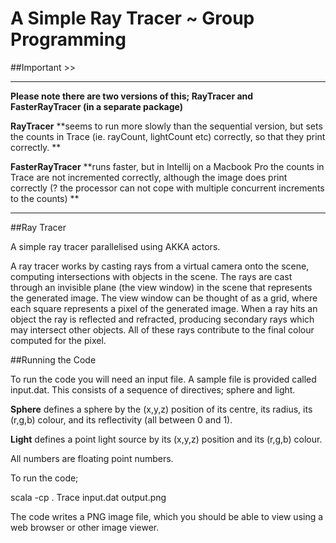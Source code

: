 # A Simple Ray Tracer ~ Group Programming

##Important >>
********************************************************************************************************************************
****Please note there are two versions of this; RayTracer and FasterRayTracer (in a separate package)****

**RayTracer** **seems to run more slowly than the sequential version, but sets the counts in Trace (ie. rayCount, lightCount etc) correctly, so that they print correctly. **

**FasterRayTracer** **runs faster, but in Intellij on a Macbook Pro the counts in Trace are not incremented correctly, although the image does print correctly (? the processor can not cope with multiple concurrent increments to the counts) **
********************************************************************************************************************************

##Ray Tracer

A simple ray tracer parallelised using AKKA actors.

A ray tracer works by casting rays from a virtual camera onto the scene, computing intersections with objects in the scene. 
The rays are cast through an invisible plane (the view window) in the scene that represents the generated image. The view window can
be thought of as a grid, where each square represents a pixel of the generated image. When a ray hits an object the ray is reflected 
and refracted, producing secondary rays which may intersect other objects. All of these rays contribute to the final colour
computed for the pixel.

##Running the Code

To run the code you will need an input file. A sample file is provided called input.dat.
This consists of a sequence of directives; sphere and light.

**Sphere** defines a sphere by the (x,y,z) position of its centre, its radius, its (r,g,b) colour,
and its reflectivity (all between 0 and 1).

**Light** defines a point light source by its (x,y,z) position and its (r,g,b) colour.

All numbers are floating point numbers.

To run the code;

  scala -cp . Trace input.dat output.png
  
The code writes a PNG image file, which you should be able to view using a web browser or other image viewer.
